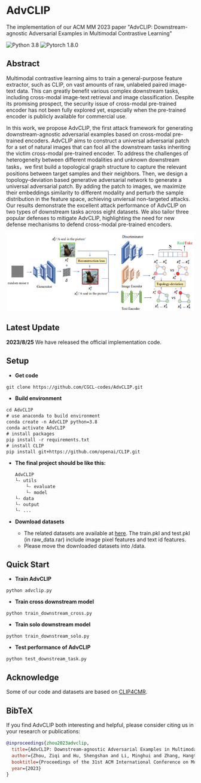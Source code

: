 # AdvCLIP
The implementation of our ACM MM 2023 paper "AdvCLIP: Downstream-agnostic Adversarial Examples in Multimodal Contrastive Learning"

![Python 3.8](https://img.shields.io/badge/python-3.8-green.svg?style=plastic)
![Pytorch 1.8.0](https://img.shields.io/badge/pytorch-1.8.0-red.svg?style=plastic)

## Abstract
Multimodal contrastive learning aims to train a general-purpose feature extractor, such as CLIP, on vast amounts of raw, unlabeled paired image-text data.
This can greatly benefit various complex downstream tasks, including cross-modal image-text retrieval and image classification. Despite its promising prospect, the security issue of cross-modal pre-trained encoder has not been fully explored yet, 
especially when the pre-trained encoder is publicly available for commercial use.

In this work, we propose AdvCLIP, the first attack framework for generating downstream-agnostic adversarial examples based on cross-modal pre-trained encoders. AdvCLIP aims to construct a universal adversarial patch for a set of natural images that can fool all the downstream tasks inheriting the victim cross-modal pre-trained encoder. To address the challenges of heterogeneity between different modalities and unknown downstream tasks，we first build a topological graph structure to capture the relevant positions between target samples and their neighbors. Then, we design a topology-deviation based generative adversarial network to generate a universal adversarial patch. By adding the patch to images, we maximize their embeddings similarity to different modality and perturb the sample distribution in the feature space, achieving unviersal non-targeted attacks. Our results demonstrate the excellent attack performance of AdvCLIP on two types of downstream tasks across eight datasets. We also tailor three popular defenses to mitigate AdvCLIP, highlighting the need for new defense mechanisms to defend cross-modal pre-trained encoders.

<img src="image/pipeline.png"/>

## Latest Update
**2023/8/25**   We have released the official implementation code.

## Setup
- **Get code**
```shell 
git clone https://github.com/CGCL-codes/AdvCLIP.git
```

- **Build environment**
```shell
cd AdvCLIP
# use anaconda to build environment 
conda create -n AdvCLIP python=3.8
conda activate AdvCLIP
# install packages
pip install -r requirements.txt
# install CLIP
pip install git+https://github.com/openai/CLIP.git
```
- **The final project should be like this:**
    ```shell
    AdvCLIP
    └- utils
        └- evaluate
        └- model
    └- data
    └- output
    └- ...
    ```

- **Download datasets**
  - The related datasets are available at [here](https://pan.cstcloud.cn/s/JqKbqGfTRs). The train.pkl and test.pkl (in raw_data.rar) include image pixel features and text id features.
  - Please move the downloaded datasets into /data.
  
## Quick Start
- **Train AdvCLIP**
```shell 
python advclip.py   
```
- **Train cross downstream model**
```shell 
python train_downstream_cross.py
```
- **Train solo downstream model**
```shell 
python train_downstream_solo.py
```
- **Test performance of AdvCLIP**
```shell 
python test_downstream_task.py
```

## Acknowledge
Some of our code and datasets are based on  [CLIP4CMR](https://github.com/zhixiongz/CLIP4CMR).

## BibTeX 
If you find AdvCLIP both interesting and helpful, please consider citing us in your research or publications:
```bibtex
@inproceedings{zhou2023advclip,
  title={AdvCLIP: Downstream-agnostic Adversarial Examples in Multimodal Contrastive Learning},
  author={Zhou, Ziqi and Hu, Shengshan and Li, Minghui and Zhang, Hangtao and Zhang, Yechao and Jin, Hai},
  booktitle={Proceedings of the 31st ACM International Conference on Multimedia (ACM MM'23)},
  year={2023}
}
```
